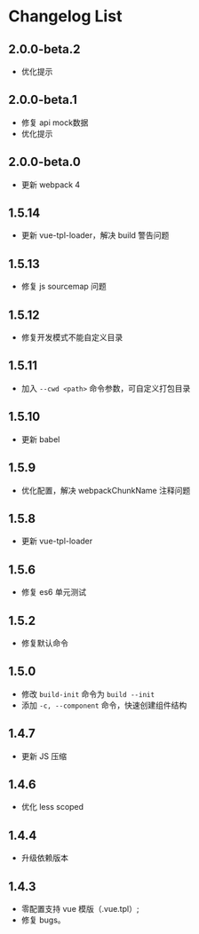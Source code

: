 # Changelog List
## 2.0.0-beta.2
- 优化提示

## 2.0.0-beta.1
- 修复 api mock数据
- 优化提示

## 2.0.0-beta.0
- 更新 webpack 4

## 1.5.14
- 更新 vue-tpl-loader，解决 build 警告问题

## 1.5.13
- 修复 js sourcemap 问题

## 1.5.12
- 修复开发模式不能自定义目录

## 1.5.11
- 加入 `--cwd <path>` 命令参数，可自定义打包目录

## 1.5.10
- 更新 babel

## 1.5.9
- 优化配置，解决 webpackChunkName 注释问题

## 1.5.8
- 更新 vue-tpl-loader

## 1.5.6
- 修复 es6 单元测试

## 1.5.2
- 修复默认命令

## 1.5.0
- 修改 `build-init` 命令为 `build --init`
- 添加 `-c, --component` 命令，快速创建组件结构

## 1.4.7
- 更新 JS 压缩

## 1.4.6
- 优化 less scoped

## 1.4.4
- 升级依赖版本

## 1.4.3
- 零配置支持 vue 模版（.vue.tpl）;
- 修复 bugs。
